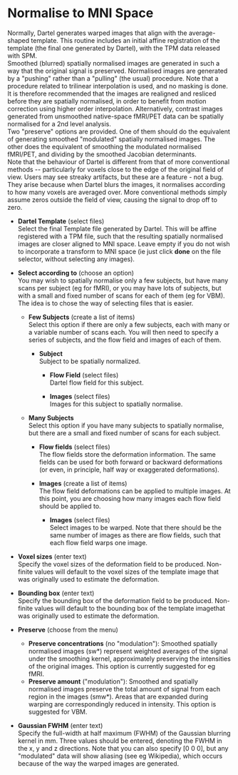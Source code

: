 # Normalise to MNI Space  
Normally, Dartel generates warped images that align with the average-shaped template. This routine includes an initial affine registration of the template (the final one generated by Dartel), with the TPM data released with SPM.   
Smoothed (blurred) spatially normalised images are generated in such a way that the original signal is preserved. Normalised images are generated by a "pushing" rather than a "pulling" (the usual) procedure. Note that a procedure related to trilinear interpolation is used, and no masking is done.  It is therefore recommended that the images are realigned and resliced before they are spatially normalised, in order to benefit from motion correction using higher order interpolation.  Alternatively, contrast images generated from unsmoothed native-space fMRI/PET data can be spatially normalised for a 2nd level analysis.   
Two "preserve" options are provided.  One of them should do the equivalent of generating smoothed "modulated" spatially normalised images.  The other does the equivalent of smoothing the modulated normalised fMRI/PET, and dividing by the smoothed Jacobian determinants.   
Note that the behaviour of Dartel is different from that of more conventional methods -- particularly for voxels close to the edge of the original field of view.  Users may see streaky artifacts, but these are a feature - not a bug. They arise because when Dartel blurs the images, it normalises according to how many voxels are averaged over.  More conventional methods simply assume zeros outside the field of view, causing the signal to drop off to zero.   

* **Dartel Template** (select files)  
Select the final Template file generated by Dartel. This will be affine registered with a TPM file, such that the resulting spatially normalised images are closer aligned to MNI space. Leave empty if you do not wish to incorporate a transform to MNI space (ie just click **done** on the file selector, without selecting any images).   

* **Select according to** (choose an option)  
You may wish to spatially normalise only a few subjects, but have many scans per subject (eg for fMRI), or you may have lots of subjects, but with a small and fixed number of scans for each of them (eg for VBM).  The idea is to chose the way of selecting files that is easier.   

    * **Few Subjects** (create a list of items)  
    Select this option if there are only a few subjects, each with many or a variable number of scans each. You will then need to specify a series of subjects, and the flow field and images of each of them.   

        * **Subject**   
        Subject to be spatially normalized.   

            * **Flow Field** (select files)  
            Dartel flow field for this subject.   

            * **Images** (select files)  
            Images for this subject to spatially normalise.   

    * **Many Subjects**   
    Select this option if you have many subjects to spatially normalise, but there are a small and fixed number of scans for each subject.   

        * **Flow fields** (select files)  
        The flow fields store the deformation information. The same fields can be used for both forward or backward deformations (or even, in principle, half way or exaggerated deformations).   

        * **Images** (create a list of items)  
        The flow field deformations can be applied to multiple images. At this point, you are choosing how many images each flow field should be applied to.   

            * **Images** (select files)  
            Select images to be warped. Note that there should be the same number of images as there are flow fields, such that each flow field warps one image.   

* **Voxel sizes** (enter text)  
Specify the voxel sizes of the deformation field to be produced. Non-finite values will default to the voxel sizes of the template image that was originally used to estimate the deformation.   

* **Bounding box** (enter text)  
Specify the bounding box of the deformation field to be produced. Non-finite values will default to the bounding box of the template imagethat was originally used to estimate the deformation.   

* **Preserve** (choose from the menu)  
    * **Preserve concentrations** (no "modulation"): Smoothed spatially normalised images (sw*) represent weighted averages of the signal under the smoothing kernel, approximately preserving the intensities of the original images. This option is currently suggested for eg fMRI.   
    * **Preserve amount** ("modulation"): Smoothed and spatially normalised images preserve the total amount of signal from each region in the images (smw*). Areas that are expanded during warping are correspondingly reduced in intensity. This option is suggested for VBM.   

* **Gaussian FWHM** (enter text)  
Specify the full-width at half maximum (FWHM) of the Gaussian blurring kernel in mm. Three values should be entered, denoting the FWHM in the x, y and z directions. Note that you can also specify [0 0 0], but any "modulated" data will show aliasing (see eg Wikipedia), which occurs because of the way the warped images are generated.   

